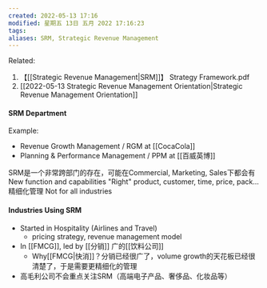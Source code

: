 ```yaml
---
created: 2022-05-13 17:16
modified: 星期五 13日 五月 2022 17:16:23
tags: 
aliases: SRM, Strategic Revenue Management
---
```

Related:
1. 【[[Strategic Revenue Management|SRM]]】 Strategy Framework.pdf
2. [[2022-05-13 Strategic Revenue Management Orientation|Strategic Revenue Management Orientation]]


#### SRM Department
Example:
- Revenue Growth Management / RGM at [[CocaCola]]
- Planning & Performance Management / PPM at [[百威英博]]

SRM是一个非常跨部门的存在，可能在Commercial, Marketing, Sales下都会有
New function and capabilities
"Right" product, customer, time, price, pack... 精细化管理
Not for all industries 

#### Industries Using SRM
- Started in Hospitality (Airlines and Travel)
	- pricing strategy, revenue management model
- In [[FMCG]], led by [[分销]] 广的[[饮料公司]]
	- Why[[FMCG|快消]]？分销已经很广了，volume growth的天花板已经很清楚了，于是需要更精细化的管理
- 高毛利公司不会重点关注SRM（高端电子产品、奢侈品、化妆品等）
